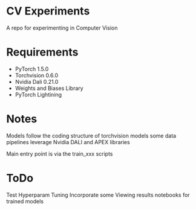 # CV Experiments

A repo for experimenting in Computer Vision

# Requirements

* PyTorch 1.5.0
* Torchvision 0.6.0
* Nvidia Dali 0.21.0
* Weights and Biases Library
* PyTorch Lightining

# Notes

Models follow the coding structure of torchvision models
some data pipelines leverage Nvidia DALI and APEX libraries

Main entry point is via the train_xxx scripts

# ToDo

Test Hyperparam Tuning
Incorporate some Viewing results notebooks for trained models
